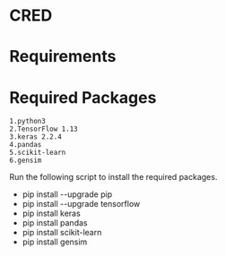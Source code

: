 # CRED
 # Requirements
  # Required Packages
    1.python3
    2.TensorFlow 1.13
    3.keras 2.2.4
    4.pandas
    5.scikit-learn
    6.gensim
  Run the following script to install the required packages.
  + pip install --upgrade pip
  + pip install --upgrade tensorflow
  + pip install keras
  + pip install pandas
  + pip install scikit-learn
  + pip install gensim
